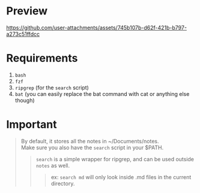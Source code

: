 # Preview
https://github.com/user-attachments/assets/745b107b-d62f-421b-b797-a273c51ffdcc

# Requirements
1. `bash`
2. `fzf`
3. `ripgrep` (for the `search` script)
4. `bat` (you can easily replace the bat command with cat or anything else though)

# Important
> By default, it stores all the notes in ~/Documents/notes.\
> Make sure you also have the `search` script in your $PATH.
>> `search` is a simple wrapper for ripgrep, and can be used outside `notes` as well.
>>> ex: `search md` will only look inside .md files in the current directory.
